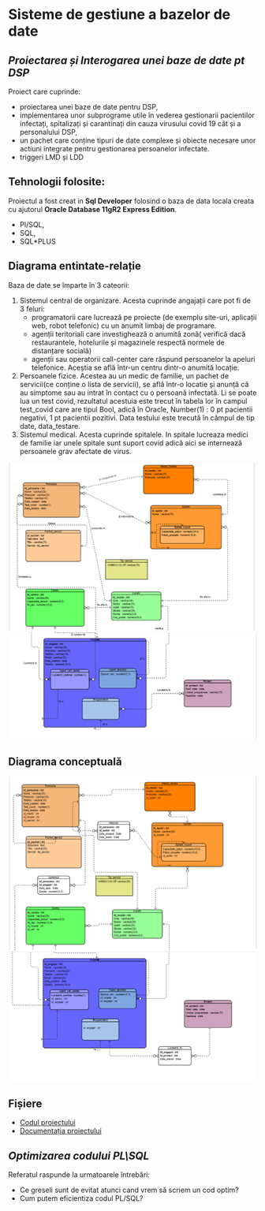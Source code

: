 # Sisteme de gestiune a bazelor de date
## _Proiectarea și Interogarea unei baze de date pt DSP_ 
Proiect care cuprinde:
- proiectarea unei baze de date pentru DSP, 
- implementarea unor subprograme utile în vederea gestionarii pacientilor infectați, spitalizați și carantinați din cauza virusului covid 19 cât și a personalului DSP,
- un pachet care conține tipuri de date complexe și obiecte necesare unor actiuni integrate pentru gestionarea persoanelor infectate.
- triggeri LMD și LDD


## Tehnologii folosite:
Proiectul a fost creat in **Sql Developer** folosind o baza de data locala creata cu ajutorul **Oracle Database 11gR2 Express Edition**.
* Pl/SQL,
* SQL, 
* SQL*PLUS


## Diagrama entintate-relație
Baza de date se împarte în 3 cateorii:
1. Sistemul central de organizare. Acesta cuprinde angajații care pot fi de 3 feluri: 
	 - programatorii care lucrează pe proiecte (de exemplu site-uri, aplicații web, robot telefonic) cu un anumit limbaj de programare.
   - agenții teritoriali care investighează o anumită zonă( verifică dacă restaurantele, hotelurile și magazinele respectă normele de distanțare socială)
   - agenții sau operatorii call-center care răspund persoanelor la apeluri telefonice. Aceștia se află într-un centru dintr-o anumită locație.
2. Persoanele fizice. Acestea au un medic de familie, un pachet de servicii(ce conține o lista de servicii), se află într-o locatie și anunță că au simptome sau au intrat în          contact cu o persoană infectată. Li se poate lua un test covid, rezultatul acestuia este trecut în tabela lor în campul test_covid care are tipul Bool, adică în Oracle,            Number(1) : 0 pt pacientii negativi, 1 pt pacientii pozitivi. Data testului este trecută în câmpul de tip date, data_testare.
3. Sistemul medical. Acesta cuprinde spitalele. In spitale lucreaza medici de familie iar unele spitale sunt suport covid adică aici se internează persoanele grav afectate de      virus. 

![Diagrama entitate-relatie1](https://github.com/iuga-paula/Sisteme-de-gestiune-a-bazelor-de-date/blob/Screenshots-%26%26-Demos/DER1.png)
![Diagrama entitate-relatie2](https://github.com/iuga-paula/Sisteme-de-gestiune-a-bazelor-de-date/blob/Screenshots-%26%26-Demos/DER2.png)

## Diagrama conceptuală
![Diagrama conceptuala1](https://github.com/iuga-paula/Sisteme-de-gestiune-a-bazelor-de-date/blob/Screenshots-%26%26-Demos/DC1.png)
![Diagrama conceptuala2](https://github.com/iuga-paula/Sisteme-de-gestiune-a-bazelor-de-date/blob/Screenshots-%26%26-Demos/DC2.png)

## Fișiere
- [Codul proiectului](https://github.com/iuga-paula/Sisteme-de-gestiune-a-bazelor-de-date/blob/main/Proiect_DSP.sql)
- [Documentația proiectului](https://github.com/iuga-paula/Sisteme-de-gestiune-a-bazelor-de-date/blob/main/Documentatie_proiect_DSP.pdf)




## _Optimizarea codului PL\SQL_ 
Referatul raspunde la urmatoarele întrebări:
* Ce greseli sunt de evitat atunci cand vrem să scriem un cod optim?
* Cum putem eficientiza codul PL/SQL?


